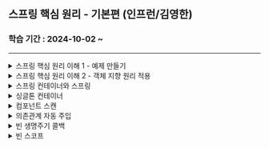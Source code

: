 ## 스프링 핵심 원리 - 기본편 (인프런/김영한)

### 학습 기간 : 2024-10-02 ~ 

---

<details>
  <summary>스프링 핵심 원리 이해 1 - 예제 만들기</summary>
  <div markdown="1">
    <br />
    <p>
      회원 등급(Grade), 회원 엔티티(Member), 회원 저장소 인터페이스(MemberRepository), 메모리 회원 저장소 구현체(MemoryMemberRepository), 회원 서비스 인터페이스(MemberService), 회원 서비스 구현체(MemberServiceImpl), 회원 가입 main(MemberApp),
    회원 가입 테스트(MemberServiceTest) 도메인을 설계했다. 현재 회원 도메인 설계에서 인터페이스와 구현체에 모두 의존하는 문제점이 있지만, 일단 계속해서 주문과 할인 도메인을 개발했다.
    </p>
    <p>
      할인 정책 인터페이스(DiscountPolicy), 정액 할인 정책 구현체(FixDiscountPolicy), 
    주문 엔티티(Order), 주문 서비스 인터페이스(OrderService), 주문 서비스 구현체(OrderServiceImpl), 주문 할인 정책 실행(OrderApp), 주문 할인 정책 테스트(OrderServiceTest)를 개발했다.
    </p>
    <p>
      주문 생성 요청이 오면, 회원 정보를 조회하고, 할인 정책을 적용한 다음 주문 객체를 생성해서 반환한다. 메모리 회원 리포지토리와, 고정 금액 할인 정책을 구현체로 생성하도록 했다.
    </p>
    <br />
  </div>
</details>
<details>
  <summary>스프링 핵심 원리 이해 2 - 객체 지향 원리 적용</summary>
  <div markdown="2">
    <br />
    <p>
      정률 할인 정책 구현체(RateDiscountPolicy)를 원래의 정액 할인 정책 구현체를 대체하도록 했을 때, 할인 정책을 변경하려면 OrderServiceImpl를 수정해야 한다. 클래스 의존관계를 분석해 보면, 추상(인터페이스) 뿐만 아니라 구체(구현) 클래스에도 의존하고 있기 때문에 DIP 원칙을 위반하고 있다. 추가로, 현재 코드는 기능을 확장하거나 변경하면 클라이언트 코드에 영향을 주기 때문에 OCP 원칙 위반하고 있는 것이다. 즉, DIP를 위반하지 않도록 인터페이스에만 의존하게 의존관계를 변경해야 한다.
    </p>
    <p>
      OrderServiceImpl에서 인터페이스에만 의존하도록 코드를 변경했는데 실제로 실행하면 당연하게도 Null Exception이 뜬다. 누군가가 클라이언트인 OrderServiceImpl 에 DiscountPolicy 의 구현 객체를 대신 생성하고 주입해주어야 한다. 애플리케이션을 하나의 공연이라고 생각했을 때, 남자 배우가 본인의 역할을 넘어 상대 여배우를 직접 초빙까지 하는 다양한 책임을 갖게 하는 것보다 각 배우들이 자신의 역할에만 충실할 수 있게 공연 기획자가 있었으면 좋겠다는 것이다.
    </p>
    <p>
      그래서 구현 객체를 생성하고, 연결하는 책임을 가지는 별도의 설정 클래스 AppConfig를 만든 것이다. 이 AppConfig에서는 애플리케이션의 실제 동작에 필요한 구현 객체를 생성하고, 객체 인스턴스 참조를 생성자를 통해서 주입해준다. 이로써 MemberServiceImpl이 더 이상 MemoryMemberRepository를 의존하지 않고 MemberRepository에만 의존하도록 바뀌었다. MemberServiceImpl 입장에서는 생성자를 통해 어떤 구현 객체가 주입될지 알 수 없다. MemberServiceImpl 의 생성자를 통해서 어떤 구현 객체를 주입할지는 오직 외부(AppConfig)에서 결정되는 것이다. 이제 MemberServiceImpl은 의존관계에 대한 고민은 외부에 맡기고 실행에만 집중하면 된다(DIP 완성).
    </p>
    <p>
      appConfig 객체는 memoryMemberRepository 객체를 생성하고 그 참조값을 memberServiceImpl을 생성하면서 생성자로 전달한다. 클라이언트인 memberServiceImpl 입장에서 보면 의존관계를 마치 외부에서 주입해주는 것 같다고 해서 DI(Dependency Injection) 우리말로 의존관계 주입이라고 한다.
    </p>
    <p>
      추가적으로, AppConfig에서 중복이 존재하고 역할에 따른 구현 명확하지 않아 리팩토링을 할 필요가 있었다. new MemoryMemberRepository 이 부분이 중복 제거되었다. 이제 MemoryMemberRepository를 다른 구현체로 변경할 때 한 부분만 변경하면 된다. AppConfig를 보면 역할과 구현 클래스가 한눈에 들어온다. 이제 애플리케이션 전체 구성이 어떻게 되어있는지 빠르게 파악할 수 있다
    </p>
    <br />
  </div>
</details>
<details>
  <summary>스프링 컨테이너와 스프링</summary>
  <div markdown="3">
  </div>
</details>
<details>
  <summary>싱글톤 컨테이너</summary>
  <div markdown="4">

  </div>
</details>
<details>
  <summary>컴포넌트 스캔</summary>
  <div markdown="5">

  </div>
</details>
<details>
  <summary>의존관계 자동 주입</summary>
  <div markdown="6">

  </div>
</details>
<details>
  <summary>빈 생명주기 콜백</summary>
  <div markdown="7">

  </div>
</details>
<details>
  <summary>빈 스코프</summary>
  <div markdown="8">

  </div>
</details>


